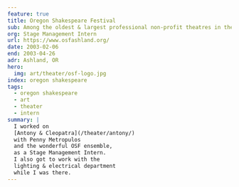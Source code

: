 ```yaml
---
feature: true
title: Oregon Shakespeare Festival
sub: Among the oldest & largest professional non-profit theatres in the nation.
org: Stage Management Intern
url: https://www.osfashland.org/
date: 2003-02-06
end: 2003-04-26
adr: Ashland, OR
hero:
  img: art/theater/osf-logo.jpg
index: oregon shakespeare
tags:
  - oregon shakespeare
  - art
  - theater
  - intern
summary: |
  I worked on
  [Antony & Cleopatra](/theater/antony/)
  with Penny Metropulos
  and the wonderful OSF ensemble,
  as a Stage Management Intern.
  I also got to work with the
  lighting & electrical department
  while I was there.
---
```

